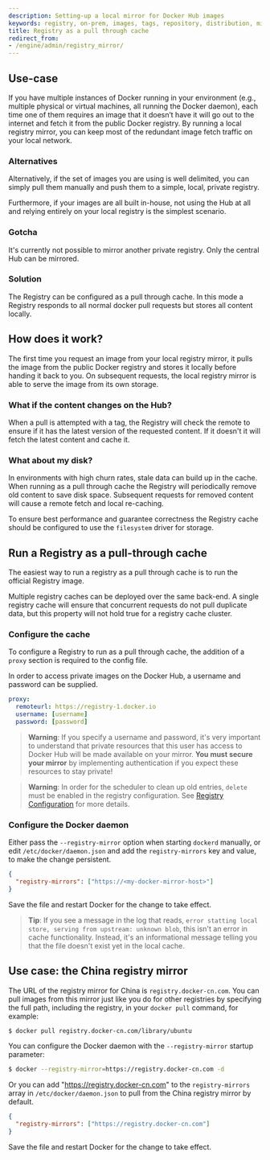 ```yaml
---
description: Setting-up a local mirror for Docker Hub images
keywords: registry, on-prem, images, tags, repository, distribution, mirror, Hub, recipe, advanced
title: Registry as a pull through cache
redirect_from:
- /engine/admin/registry_mirror/
---
```


## Use-case

If you have multiple instances of Docker running in your environment (e.g.,
multiple physical or virtual machines, all running the Docker daemon), each time
one of them requires an image that it doesn’t have it will go out to the
internet and fetch it from the public Docker registry. By running a local
registry mirror, you can keep most of the redundant image fetch traffic on your
local network.

### Alternatives

Alternatively, if the set of images you are using is well delimited, you can
simply pull them manually and push them to a simple, local, private registry.

Furthermore, if your images are all built in-house, not using the Hub at all and
relying entirely on your local registry is the simplest scenario.

### Gotcha

It's currently not possible to mirror another private registry. Only the central
Hub can be mirrored.

### Solution

The Registry can be configured as a pull through cache.  In this mode a Registry
responds to all normal docker pull requests but stores all content locally.

## How does it work?

The first time you request an image from your local registry mirror, it pulls
the image from the public Docker registry and stores it locally before handing
it back to you. On subsequent requests, the local registry mirror is able to
serve the image from its own storage.

### What if the content changes on the Hub?

When a pull is attempted with a tag, the Registry will check the remote to
ensure if it has the latest version of the requested content.  If it doesn't it
will fetch the latest content and cache it.

### What about my disk?

In environments with high churn rates, stale data can build up in the cache.
When running as a pull through cache the Registry will periodically remove old
content to save disk space. Subsequent requests for removed content will cause a
remote fetch and local re-caching.

To ensure best performance and guarantee correctness the Registry cache should
be configured to use the `filesystem` driver for storage.

## Run a Registry as a pull-through cache

The easiest way to run a registry as a pull through cache is to run the official
Registry image.

Multiple registry caches can be deployed over the same back-end.  A single
registry cache will ensure that concurrent requests do not pull duplicate data,
but this property will not hold true for a registry cache cluster.

### Configure the cache

To configure a Registry to run as a pull through cache, the addition of a
`proxy` section is required to the config file.

In order to access private images on the Docker Hub, a username and password can
be supplied.

```yaml
proxy:
  remoteurl: https://registry-1.docker.io
  username: [username]
  password: [password]
```

> **Warning**: If you specify a username and password, it's very important to
> understand that private resources that this user has access to Docker Hub will
> be made available on your mirror. **You must secure your mirror** by
> implementing authentication if you expect these resources to stay private!

> **Warning**: In order for the scheduler to clean up old entries, `delete` must
> be enabled in the registry configuration. See
> [Registry Configuration](/registry/configuration.md) for more details.

### Configure the Docker daemon

Either pass the `--registry-mirror` option when starting `dockerd` manually,
or edit `/etc/docker/daemon.json` and add the `registry-mirrors` key and value,
to make the change persistent.

```json
{
  "registry-mirrors": ["https://<my-docker-mirror-host>"]
}
```

Save the file and restart Docker for the change to take effect.

> **Tip**: If you see a message in the log that reads,
> `error statting local store, serving from upstream: unknown blob`, this isn't
> an error in cache functionality. Instead, it's an informational message
> telling you that the file doesn't exist yet in the local cache.

## Use case: the China registry mirror

The URL of the registry mirror for China is `registry.docker-cn.com`. You can
pull images from this mirror just like you do for other registries by
specifying the full path, including the registry, in your `docker pull`
command, for example:

```bash
$ docker pull registry.docker-cn.com/library/ubuntu
```

You can configure the Docker daemon with the `--registry-mirror` startup
parameter:

```bash
$ docker --registry-mirror=https://registry.docker-cn.com -d
```

Or you can add "https://registry.docker-cn.com" to the `registry-mirrors`
array in `/etc/docker/daemon.json` to pull from the China registry mirror
by default.  

```json
{
  "registry-mirrors": ["https://registry.docker-cn.com"]
}
```

Save the file and restart Docker for the change to take effect.